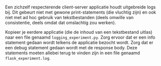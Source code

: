Een zichzelf respecterende client-server applicatie houdt uitgebreide logs bij. Dit gebeurt niet met gewone print-statements (die vluchtig zijn) en ook niet met ad hoc gebruik van tekstbestanden (deels omwille van consistentie, deels omdat dat omslachtig zou werken).

Kopieer je eerdere applicatie (die de inhoud van een tekstbestand uitlas) naar een file genaamd `logging_experiment.py`. Zorg ervoor dat er een info statement gedaan wordt telkens de applicatie bezocht wordt. Zorg dat er een debug statement gedaan wordt met de response body. Deze statements moeten allebei terug te vinden zijn in een file genaamd `flask_experiment.log`.
